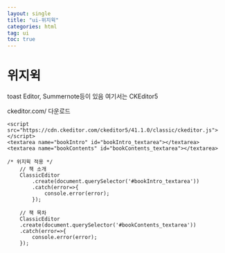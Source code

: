 ```yaml
---
layout: single
title: "ui-위지윅"
categories: html
tag: ui
toc: true
---
```


# 위지윅

toast Editor, Summernote등이 있음 여기서는 CKEditor5<br>

ckeditor.com/ 다운로드

```
<script src="https://cdn.ckeditor.com/ckeditor5/41.1.0/classic/ckeditor.js"></script>
<textarea name="bookIntro" id="bookIntro_textarea"></textarea>
<textarea name="bookContents" id="bookContents_textarea"></textarea>

/* 위지윅 적용 */
	// 책 소개 
	ClassicEditor
		.create(document.querySelector('#bookIntro_textarea'))
		.catch(error=>{
			console.error(error);
		});
		
	// 책 목차 	
	ClassicEditor
	.create(document.querySelector('#bookContents_textarea'))
	.catch(error=>{
		console.error(error);
	});
```




